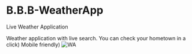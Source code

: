 # B.B.B-WeatherApp
Live Weather Application


Weather application with live search. You can check your hometown in a click) Mobile friendly)
![WA](https://user-images.githubusercontent.com/121817168/228669778-0eb85399-fe59-4ff2-93b9-f30580d8d2a5.png)



